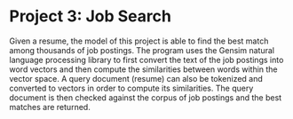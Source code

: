 # Project 3: Job Search

Given a resume, the model of this project is able to find the best match among thousands of job postings. The program uses the Gensim natural language processing library to first convert the text of the job postings into word vectors and then compute the similarities between words within the vector space. A query document (resume) can also be tokenized and converted to vectors in order to compute its similarities. The query document is then checked against the corpus of job postings and the best matches are returned.
